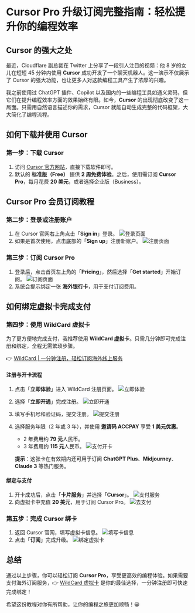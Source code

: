 # Cursor Pro 升级订阅完整指南：轻松提升你的编程效率

## Cursor 的强大之处

最近，Cloudflare 副总裁在 Twitter 上分享了一段引人注目的视频：他 8 岁的女儿在短短 45 分钟内使用 **Cursor** 成功开发了一个聊天机器人。这一演示不仅展示了 Cursor 的强大功能，也让更多人对这款编程工具产生了浓厚的兴趣。

我之前使用过 ChatGPT 插件、Copilot 以及国内的一些编程工具如通义灵码，但它们在提升编程效率方面的效果始终有限。如今，**Cursor** 的出现彻底改变了这一局面。只需用自然语言描述你的需求，Cursor 就能自动生成完整的代码框架，大大简化了编程流程。

## 如何下载并使用 Cursor

### 第一步：下载 Cursor
1. 访问 [Cursor 官方网站](https://bbtdd.com/WildCard)，直接下载软件即可。
2. 默认的 **标准版（Free）** 提供 **2 周免费体验**。之后，使用需订阅 **Cursor Pro**，每月花费 **20 美元**，或者选择企业版（Business）。

## Cursor Pro 会员订阅教程

### 第二步：登录或注册账户
1. 在 Cursor 官网右上角点击「**Sign in**」登录。
   ![登录页面](https://bbtdd.com/img/866422530.webp)
2. 如果是首次使用，点击底部的「**Sign up**」注册新账户。
   ![注册页面](https://bbtdd.com/img/628269336693.webp)

### 第三步：订阅 Cursor Pro
1. 登录后，点击首页左上角的「**Pricing**」，然后选择「**Get started**」开始订阅。
   ![订阅页面](https://bbtdd.com/img/9670910741127.webp)
2. 系统会提示绑定一张 **海外银行卡**，用于支付订阅费用。

## 如何绑定虚拟卡完成支付

### 第四步：使用 WildCard 虚拟卡
为了更方便地完成支付，我推荐使用 **WildCard 虚拟卡**。只需几分钟即可完成注册和绑定，全程无需繁琐步骤。

👉 [WildCard | 一分钟注册，轻松订阅海外线上服务](https://bbtdd.com/WildCard)

#### 注册与开卡流程
1. 点击「**立即体验**」进入 WildCard 注册页面。
   ![立即体验](https://bbtdd.com/img/091969741947.webp)
2. 选择「**立即开通**」完成注册。
   ![立即开通](https://bbtdd.com/img/8211130733420.webp)
3. 填写手机号和验证码，提交注册。
   ![提交注册](https://bbtdd.com/img/870522778421.webp)
4. 选择服务年限（2 年或 3 年），并使用 **邀请码 ACCPAY** 享受 **1 美元优惠**。
   - 2 年费用约 **79 元**人民币。
   - 3 年费用约 **115 元**人民币。
   ![支付开卡](https://bbtdd.com/img/667243752504785.webp)

   **提示**：这张卡在有效期内还可用于订阅 **ChatGPT Plus**、**Midjourney**、**Claude 3** 等热门服务。

#### 绑定与支付
1. 开卡成功后，点击「**卡片服务**」并选择「**Cursor**」。
   ![支付服务](https://bbtdd.com/img/23568413.webp)
2. 向虚拟卡中充值 **20 美元**，用于订阅 Cursor Pro。
   ![去支付](https://bbtdd.com/img/22298891.webp)

### 第五步：完成 Cursor 绑卡
1. 返回 Cursor 官网，填写虚拟卡信息。
   ![填写卡信息](https://bbtdd.com/img/013994593890.webp)
2. 点击「**订阅**」完成升级。
   ![绑定虚拟卡](https://bbtdd.com/img/7193968390.webp)

## 总结
通过以上步骤，你可以轻松订阅 **Cursor Pro**，享受更高效的编程体验。如果需要支付海外订阅服务，👉 [WildCard 虚拟卡](https://bbtdd.com/WildCard) 是你的最佳选择，一分钟注册即可快速完成绑定！

希望这份教程对你有所帮助，让你的编程之旅更加顺畅！😀